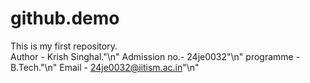 # github.demo
This is my first repository.
<br>
Author - Krish Singhal."\n"
Admission no.- 24je0032"\n"
programme - B.Tech."\n"
Email - 24je0032@iitism.ac.in"\n"

